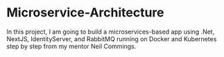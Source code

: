 # Microservice-Architecture
In this project, I am going to build a microservices-based app using .Net, NextJS, IdentityServer, and RabbitMQ running on Docker and Kubernetes step by step from my mentor Neil Commings. 

